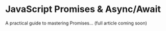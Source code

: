 # JavaScript Promises & Async/Await

A practical guide to mastering Promises... (full article coming soon) 